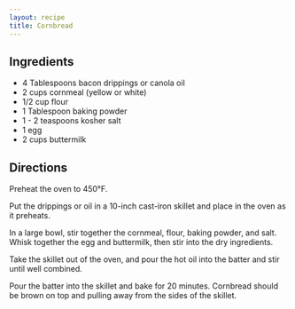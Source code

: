 ```yaml
---
layout: recipe
title: Cornbread
---
```


## Ingredients

* 4 Tablespoons bacon drippings or canola oil
* 2 cups cornmeal (yellow or white)
* 1/2 cup flour
* 1 Tablespoon baking powder
* 1 - 2 teaspoons kosher salt
* 1 egg
* 2 cups buttermilk

## Directions

Preheat the oven to 450°F.

Put the drippings or oil in a 10-inch cast-iron skillet and
place in the oven as it preheats.

In a large bowl, stir together the cornmeal, flour, baking powder, and
salt. Whisk together the egg and buttermilk, then stir into the dry
ingredients.

Take the skillet out of the oven, and pour the hot oil into the batter and
stir until well combined.

Pour the batter into the skillet and bake for 20 minutes. Cornbread
should be brown on top and pulling away from the sides of the
skillet.
